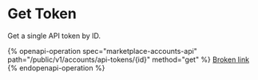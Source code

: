 # Get Token

Get a single API token by ID.

{% openapi-operation spec="marketplace-accounts-api" path="/public/v1/accounts/api-tokens/{id}" method="get" %}
[Broken link](broken-reference)
{% endopenapi-operation %}
